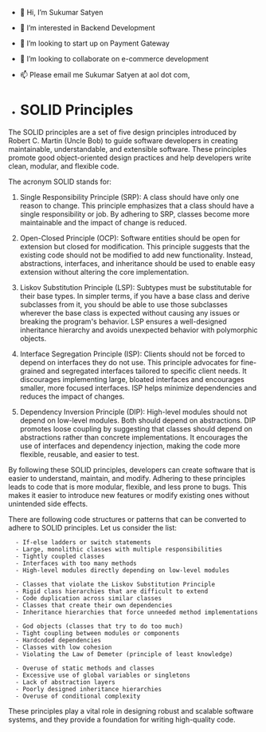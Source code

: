 - 👋 Hi, I’m Sukumar Satyen
- 👀 I’m interested in Backend Development
- 🌱 I’m looking to start up on Payment Gateway
- 💞️ I’m looking to collaborate on e-commerce development
- 📫 Please email me Sukumar Satyen at aol dot com,

- # SOLID Principles

The SOLID principles are a set of five design principles introduced by Robert C. Martin (Uncle Bob) to guide software developers in creating maintainable, understandable, and extensible software. These principles promote good object-oriented design practices and help developers write clean, modular, and flexible code. 

The acronym SOLID stands for:

1. Single Responsibility Principle (SRP): A class should have only one reason to change. This principle emphasizes that a class should have a single responsibility or job. By adhering to SRP, classes become more maintainable and the impact of change is reduced.

2. Open-Closed Principle (OCP): Software entities should be open for extension but closed for modification. This principle suggests that the existing code should not be modified to add new functionality. Instead, abstractions, interfaces, and inheritance should be used to enable easy extension without altering the core implementation.

3. Liskov Substitution Principle (LSP): Subtypes must be substitutable for their base types. In simpler terms, if you have a base class and derive subclasses from it, you should be able to use those subclasses wherever the base class is expected without causing any issues or breaking the program's behavior. LSP ensures a well-designed inheritance hierarchy and avoids unexpected behavior with polymorphic objects.

4. Interface Segregation Principle (ISP): Clients should not be forced to depend on interfaces they do not use. This principle advocates for fine-grained and segregated interfaces tailored to specific client needs. It discourages implementing large, bloated interfaces and encourages smaller, more focused interfaces. ISP helps minimize dependencies and reduces the impact of changes.

5. Dependency Inversion Principle (DIP): High-level modules should not depend on low-level modules. Both should depend on abstractions. DIP promotes loose coupling by suggesting that classes should depend on abstractions rather than concrete implementations. It encourages the use of interfaces and dependency injection, making the code more flexible, reusable, and easier to test.

By following these SOLID principles, developers can create software that is easier to understand, maintain, and modify. Adhering to these principles leads to code that is more modular, flexible, and less prone to bugs. This makes it easier to introduce new features or modify existing ones without unintended side effects.

There are following code structures or patterns that can be converted to adhere to SOLID principles. Let us consider the list:

      - If-else ladders or switch statements
      - Large, monolithic classes with multiple responsibilities
      - Tightly coupled classes
      - Interfaces with too many methods
      - High-level modules directly depending on low-level modules

      - Classes that violate the Liskov Substitution Principle
      - Rigid class hierarchies that are difficult to extend
      - Code duplication across similar classes
      - Classes that create their own dependencies
      - Inheritance hierarchies that force unneeded method implementations
      
      - God objects (classes that try to do too much)
      - Tight coupling between modules or components
      - Hardcoded dependencies
      - Classes with low cohesion
      - Violating the Law of Demeter (principle of least knowledge)
      
      - Overuse of static methods and classes
      - Excessive use of global variables or singletons
      - Lack of abstraction layers
      - Poorly designed inheritance hierarchies
      - Overuse of conditional complexity

These principles play a vital role in designing robust and scalable software systems, and they provide a foundation for writing high-quality code.

<!---
suksat/suksat is a ✨ special ✨ repository because its `README.md` (this file) appears on your GitHub profile.
You can click the Preview link to take a look at your changes.
--->
